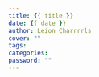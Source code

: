 ```yaml
---
title: {{ title }}
date: {{ date }}
author: Leion Charrrrls
cover: ""
tags: 
categories: 
password: ""
---
```


